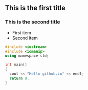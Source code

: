 ## This is the first title
### This is the second title

* First item
* Second item

```cpp
#include <iostream>
#include <iomanip>
using mamespace std;

int main()
{
  cout << "Hello github.io" << endl;
  return 0;
}
